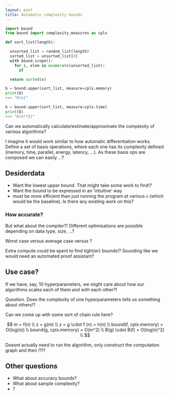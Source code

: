 ```yaml
---
layout: post
title: Automatic complexity bounds
---
```


```python
import bound
from bound import complexity_measures as cplx

def sort_list(length):

  unsorted_list = random_list(length)
  sorted_list = unsorted_list[0]
  with bound.scope():
    for i, elem in enumerate(unsorted_list):
      if

  return sorted(x)

b = bound.upper(sort_list, measure=cplx.memory)
print(b)
>>> "O(n)"

b = bound.upper(sort_list, measure=cplx.time)
print(b)
>>> "O(n**2)"
```

Can we automatically calculate/estimate/approximate the complexity of various algorithms?

I imagine it would work similar to how automatic differentiation works. Define a set of basis operations, where each one has its complexity defined (memory, time, parallel, energy, latency, ...). As these basis ops are composed we can easily ...?

## Desiderdata

* Want the lowest upper bound. That might take some work to find!?
* Want the bound to be expressed in an 'intuitive' way
* must be more efficient than just running the program at various `n` (which would be the baseline). Is there any existing work on this?

### How accurate?

But what about the compiler?! Different optimisations are possible depending on data type, size, ...?

Worst case versus average case versus ?

Extra compute could be spent to find tight(er) bounds!? Sounding like we would need an automated proof assistant?


## Use case?

If we have, say, 10 hyperparameters, we might care about how our algorithms scales each of them and with each other?!

Question. Does the complexity of one hyperparameters tells us something about others!?

Can we come up with some sort of chain rule here?

$$
m = f(n) \\
z = g(m) \\
z = g \cdot f (n) = h(n) \\
bound(f, cplx.memory) = O(log(n)) \\
bound(g, cplx.memory) = O(m^2) \\
B(g) \cdot B(f) = O(log(n)^2) \\
$$


Doesnt actually need to run the algorithm, only construct the computation graph and then !?!?


## Other questions

* What about accuracy bounds?
* What about sample complexity?
* ?
